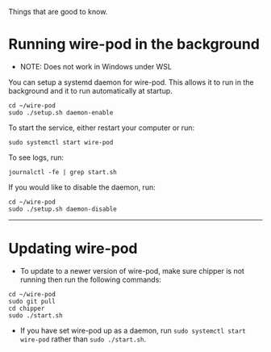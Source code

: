 Things that are good to know.

# Running wire-pod in the background

- NOTE: Does not work in Windows under WSL

You can setup a systemd daemon for wire-pod. This allows it to run in the background and it to run automatically at startup.
```
cd ~/wire-pod
sudo ./setup.sh daemon-enable
```
To start the service, either restart your computer or run:

`sudo systemctl start wire-pod`

To see logs, run:

`journalctl -fe | grep start.sh`

If you would like to disable the daemon, run:
```
cd ~/wire-pod
sudo ./setup.sh daemon-disable
```


***


# Updating wire-pod

- To update to a newer version of wire-pod, make sure chipper is not running then run the following commands:

```
cd ~/wire-pod
sudo git pull
cd chipper
sudo ./start.sh
```

- If you have set wire-pod up as a daemon, run `sudo systemctl start wire-pod` rather than `sudo ./start.sh`.
